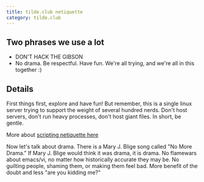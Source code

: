 ```yaml
---
title: tilde.club netiquette
category: tilde.club
---
```


## Two phrases we use a lot

* DON'T HACK THE GIBSON
* No drama. Be respectful. Have fun. We're all trying, and we're all in this together :)

## Details

First things first, explore and have fun! But remember, this is a single linux server trying to support the weight of several hundred nerds. Don't host servers, don't run heavy processes, don't host giant files. In short, be gentle. 

More about [scripting netiquette here](http://tilde.club/wiki/safe-scripting-the-tilde-way.html)

Now let's talk about drama. There is a Mary J. Blige song called "No More Drama." If Mary J. Blige would think it was drama, it is drama. No flamewars about emacs/vi, no matter how historically accurate they may be. No guilting people, shaming them, or making them feel bad. More benefit of the doubt and less "are you kidding me?"
